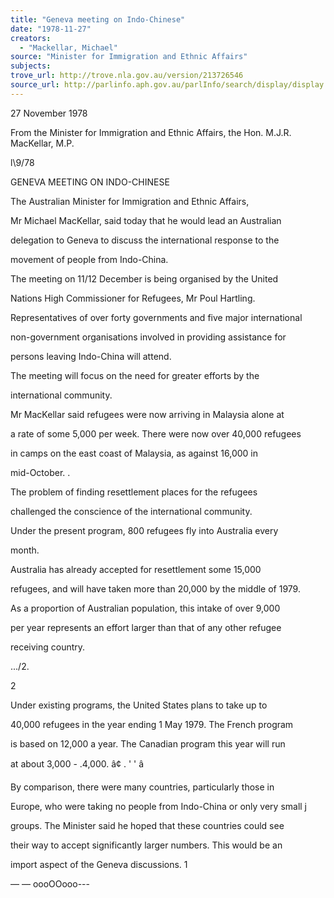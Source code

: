 ```yaml
---
title: "Geneva meeting on Indo-Chinese"
date: "1978-11-27"
creators:
  - "Mackellar, Michael"
source: "Minister for Immigration and Ethnic Affairs"
subjects:
trove_url: http://trove.nla.gov.au/version/213726546
source_url: http://parlinfo.aph.gov.au/parlInfo/search/display/display.w3p;query=Id%3A%22media/pressrel/HPR08003650%22
---
```


 27 November 1978

 From the Minister for Immigration and Ethnic Affairs, the Hon. M.J.R. MacKellar, M.P.

 l\9/78

 GENEVA MEETING ON INDO-CHINESE

 The Australian Minister for Immigration and Ethnic Affairs,

 Mr Michael MacKellar, said today that he would lead an Australian 

 delegation to Geneva to discuss the international response to the 

 movement of people from Indo-China.

 The meeting on 11/12 December is being organised by the United 

 Nations High Commissioner for Refugees, Mr Poul Hartling. 

 Representatives of over forty governments and five major international 

 non-government organisations involved in providing assistance for 

 persons leaving Indo-China will attend.

 The meeting will focus on the need for greater efforts by the 

 international community.

 Mr MacKellar said refugees were now arriving in Malaysia alone at 

 a rate of some 5,000 per week. There were now over 40,000 refugees 

 in camps on the east coast of Malaysia, as against 16,000 in 

 mid-October. .

 The problem of finding resettlement places for the refugees 

 challenged the conscience of the international community.

 Under the present program, 800 refugees fly into Australia every 

 month.

 Australia has already accepted for resettlement some 15,000 

 refugees, and will have taken more than 20,000 by the middle of 1979. 

 As a proportion of Australian population, this intake of over 9,000 

 per year represents an effort larger than that of any other refugee­

 receiving country.

 .../2.

 2

 Under existing programs,  the United States plans to take up to 

 40,000 refugees in the year ending 1 May 1979. The French program 

 is based on 12,000 a year. The Canadian program this year will run 

 at about 3,000 - .4,000. â¢ .  '  '  â 

 By comparison, there were many countries, particularly those in 

 Europe, who were taking no people from Indo-China or only very small j  

 groups. The Minister said he hoped that these countries could see 

 their way to accept significantly larger numbers. This would be an 

 import aspect of the Geneva discussions. 1

 — — oooOOooo---

